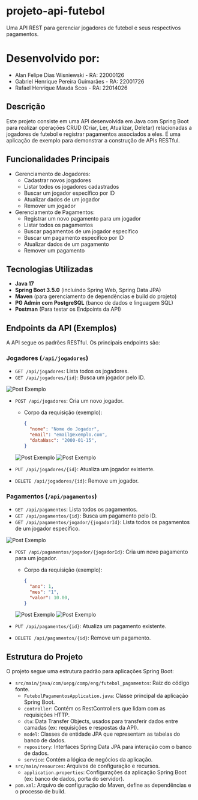 # projeto-api-futebol

Uma API REST para gerenciar jogadores de futebol e seus respectivos pagamentos.

# Desenvolvido por:

   * Alan Felipe Dias Wisniewski - RA: 22000126
   * Gabriel Henrique Pereira Guimarães - RA: 22001726
   * Rafael Henrique Mauda Scos - RA: 22014026

## Descrição

Este projeto consiste em uma API desenvolvida em Java com Spring Boot para realizar operações CRUD (Criar, Ler, Atualizar, Deletar) relacionadas a jogadores de futebol e registrar pagamentos associados a eles. É uma aplicação de exemplo para demonstrar a construção de APIs RESTful.

## Funcionalidades Principais

* Gerenciamento de Jogadores:
    * Cadastrar novos jogadores
    * Listar todos os jogadores cadastrados
    * Buscar um jogador específico por ID
    * Atualizar dados de um jogador
    * Remover um jogador
* Gerenciamento de Pagamentos:
    * Registrar um novo pagamento para um jogador
    * Listar todos os pagamentos
    * Buscar pagamentos de um jogador específico
    * Buscar um pagamento específico por ID
    * Atualizar dados de um pagamento
    * Remover um pagamento

## Tecnologias Utilizadas

* **Java 17**
* **Spring Boot 3.5.0** (incluindo Spring Web, Spring Data JPA)
* **Maven** (para gerenciamento de dependências e build do projeto)
* **PG Admin com PostgreSQL** (banco de dados e linguagem SQL)
* **Postman** (Para testar os Endpoints da API)

## Endpoints da API (Exemplos)

A API segue os padrões RESTful. Os principais endpoints são:

### Jogadores (`/api/jogadores`)

* `GET /api/jogadores`: Lista todos os jogadores.
* `GET /api/jogadores/{id}`: Busca um jogador pelo ID.

![Post Exemplo](/Imagens/GET_generico.png)
  
* `POST /api/jogadores`: Cria um novo jogador.
    * Corpo da requisição (exemplo):
        ```json
        {
          "nome": "Nome do Jogador",
          "email": "email@exemplo.com",
          "dataNasc": "2000-01-15",
        }
        ```
        
   ![Post Exemplo](/Imagens/POST_header_jogador.png)
   ![Post Exemplo](/Imagens/POST_body_jogador.png)
  
* `PUT /api/jogadores/{id}`: Atualiza um jogador existente.
* `DELETE /api/jogadores/{id}`: Remove um jogador.

### Pagamentos (`/api/pagamentos`)

* `GET /api/pagamentos`: Lista todos os pagamentos.
* `GET /api/pagamentos/{id}`: Busca um pagamento pelo ID.
* `GET /api/pagamentos/jogador/{jogadorId}`: Lista todos os pagamentos de um jogador específico.
  
![Post Exemplo](/Imagens/GET_generico.png)

* `POST /api/pagamentos/jogador/{jogadorId}`: Cria um novo pagamento para um jogador.
    * Corpo da requisição (exemplo):
        ```json
        {
          "ano": 1,
          "mes": "1",
          "valor": 10.00,
        }
        ```
        
   ![Post Exemplo](/Imagens/POST_header_pagamento.png)
   ![Post Exemplo](/Imagens/POST_body_pagamento.png)
  
* `PUT /api/pagamentos/{id}`: Atualiza um pagamento existente.
* `DELETE /api/pagamentos/{id}`: Remove um pagamento.

## Estrutura do Projeto

O projeto segue uma estrutura padrão para aplicações Spring Boot:

* `src/main/java/com/uepg/comp/eng/futebol_pagamentos`: Raiz do código fonte.
    * `FutebolPagamentosApplication.java`: Classe principal da aplicação Spring Boot.
    * `controller`: Contém os RestControllers que lidam com as requisições HTTP.
    * `dto`: Data Transfer Objects, usados para transferir dados entre camadas (ex: requisições e respostas da API).
    * `model`: Classes de entidade JPA que representam as tabelas do banco de dados.
    * `repository`: Interfaces Spring Data JPA para interação com o banco de dados.
    * `service`: Contém a lógica de negócios da aplicação.
* `src/main/resources`: Arquivos de configuração e recursos.
    * `application.properties`: Configurações da aplicação Spring Boot (ex: banco de dados, porta do servidor).
* `pom.xml`: Arquivo de configuração do Maven, define as dependências e o processo de build.
